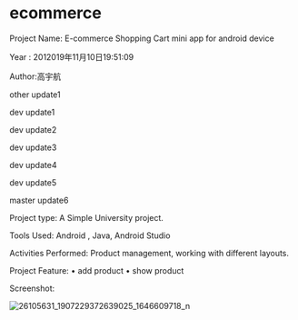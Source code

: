 # ecommerce

Project  Name: E-commerce Shopping Cart mini app for android device

Year : 2012019年11月10日19:51:09

Author:高宇航

other update1

dev update1

dev update2

dev update3

dev update4

dev update5

master update6

Project type: A Simple University project.

Tools Used:  Android , Java, Android  Studio

Activities Performed:  Product management, working with different layouts.

Project  Feature: 
•	add product
•	show product
 
Screenshot:

![26105631_1907229372639025_1646609718_n](https://user-images.githubusercontent.com/13907747/36049322-875d8988-0e0c-11e8-9c82-3ea36302d02d.png)
